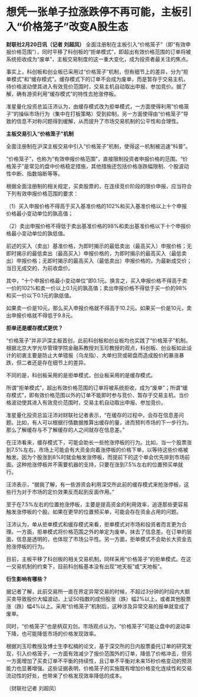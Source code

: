 # 想凭一张单子拉涨跌停不再可能，主板引入“价格笼子”改变A股生态

**财联社2月20日讯（记者 刘超凤）**
全面注册制在主板引入“价格笼子”（即“有效申报价格范围”），同时平移了科创板的“拒单模式”，即超出有效价格范围的订单将被系统拒收成为“废单”，主板交易制度的这一重大变化，成为投资者最关注的焦点。

事实上，科创板和创业板已采用过“价格笼子”机制，但有细节上的差异，分为“拒单模式”和“缓存模式”。缓存模式下的订单不会成为废单，而是暂存于交易主机，待价格波动使其进入有效竞价范围时，交易主机自动取出申报、参加竞价。据了解，确有游资利用“缓存模式”的特性去抢涨停板。

准星量化投资总监汪沛认为，由缓存模式改为拒单模式，一方面使得利用“价格笼子”的操纵市场行为（集中在打板策略）受到抑制，另一方面使得由“价格笼子”导致的信息不对称问题得到缓解，从而提升了市场交易机制的公平性和合理性。

**主板交易引入“价格笼子”机制**

全面注册制在沪深主板交易中引入“价格笼子”机制，使得这一机制被迅速“科普”。

“价格笼子”，也称为“有效申报价格范围”，直接限制投资者申报价格的范围。“价格笼子”是常见的盘中价格稳定措施，其他措施还包括价格涨跌幅限制、个股波动性中断、指数熔断等等。

根据全面注册制的相关规定，买卖股票的，在连续竞价阶段的限价申报，应当符合下列有效申报价格范围的要求：

（1）买入申报价格不得高于买入基准价格的102%和买入基准价格以上十个申报价格最小变动单位的孰高值；

（2）卖出申报价格不得低于卖出基准价格的98%和卖出基准价格以下十个申报价格最小变动单位的孰低值。

前述的买入（卖出）基准价格，为即时揭示的最低卖出（最高买入）申报价格；无即时揭示的最低卖出（最高买入）申报价格的，为即时揭示的最高买入（最低卖出）申报价格；无即时揭示的最高买入（最低卖出）申报价格的，为最新成交价；当日无成交的，为前收盘价。

其中，“十个申报价格最小变动单位”即0.1元。换言之，买入申报价格不得高于卖一价的102%和卖一价以上0.1元的孰高值；卖出申报价格不得低于买一价的98%和买一价以下0.1元的孰低值。

如果卖一价是10元，那么买入申报价格就不得高于10.2元。如果买一价是10元，卖出申报价格就不得低于9.8元。

**拒单还是缓存模式更优？**

“价格笼子”并非沪深主板首创，此前科创板和创业板均也实践了“价格笼子”机制。根据北京大学光华管理学院金融系教授刘玉珍教授的观点，科创板、创业板如此设计的初衷主要是防止大单错报（乌龙指）、大单扫货或砸盘而造成股价的暴涨暴跌，但二者还是存在细节上的差异。

不同的是，科创板采用的是拒单模式，创业板采用的是缓存模式。

所谓“拒单模式”，超出有效价格范围的订单将被系统拒收，成为“废单”；所谓“缓存模式”，即有效价格范围以外的订单不能即时参与竞价、暂存于交易主机，当价格波动使其进入有效竞价范围时，交易主机自动取出申报、参加竞价。

准星量化投资总监汪沛对财联社记者表示，“在缓存的过程中，会存在信息差问题。比如，有人可以根据行情数据推算出缓存的量，进而预判市场的下一步行为。那么了解缓存与不了解缓存的人之间就存在信息差。”

在汪沛看来，缓存模式下，可能会助长一些抢涨停板的行为。比如，当一个股票涨到7.5%左右，市场上可能会有大资金向着涨停板的价格下单，以等待这些价格被触发。因为个股涨到8%时就会触发涨停板，而提前下的这个单会优先排到市场前面。这种抢涨停板并不需要机器的支持，只要在涨到7.5%左右的位置预买单就行。

汪沛表示，“据我了解，有一些游资会利用深交所此前的缓存模式来抢涨停板，这些行为对于市场的定价效果反而起到反面作用。”

至于在7.5%左右的位置抢涨停板，主要是提高资金的利用效率，追逐那些更容易触发涨停板的个股。如果在更早的位置预买单，可能会存在资金占用的问题。

汪沛认为，单从拒单模式和缓存模式来看，拒单模式对市场和投资者而言更为合理。一方面，拒单模式将价格范围之外的单定为废单，抹去了信息差。在订单的层面，信息是透明的，也体现了市场公平性。另一方面，拒单模式不会助长大资金去抢涨停板的行为。

目前，主板平移了科创板的相关交易机制，同样采用“价格笼子”的拒单模式。在这一交易机制的约束下，目前科创板基本没有出现“地天板”或“天地板”。

**衍生影响有哪些？**

据记者了解，此前交易所一直在界定异常交易的时候，不超过3分钟的时段内大额买卖导致股价大幅波动，上证50指数的成份股涨（跌）幅2%以上，或者其他股票涨（跌）幅4%以上。采用“价格笼子”机制后，这种涉及异常交易的报单就变成了废单。

同时，“价格笼子”也是柄双刃剑，市场观点认为，“价格笼子”可能让盘中的波动率下降，也可能降低市场的价格发现效率。

根据刘玉珍教授及博士生李松楠的论文，基于深交所的日内股票委托订单的研究发现，引入价格笼子，一方面有效减少了报价范围外的订单，降低了价格冲击，但另一方面增加了买卖订单不平衡的持续性，且订单不平衡对未来15秒价格变动的预测能力也显著增强。这些证据表明，价格笼子的实施既有增加价格变化连续性和交易流动性的好处，也带来了价格发现效率降低的成本。

（财联社记者 刘超凤）

